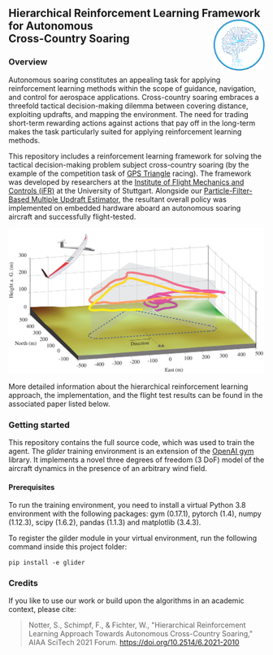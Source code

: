 ## Hierarchical Reinforcement Learning Framework for Autonomous <img src="resources/images/logo.png" align="right" width=100/> <br/> Cross-Country Soaring 

### Overview
Autonomous soaring constitutes an appealing task for applying reinforcement learning methods within the scope of guidance, navigation, and control for aerospace applications. 
Cross-country soaring embraces a threefold tactical decision-making dilemma between covering distance, exploiting updrafts, and mapping the environment. The need for trading short-term rewarding actions against actions that pay off in the long-term makes the task particularly suited for applying reinforcement learning methods.

This repository includes a reinforcement learning framework for solving the tactical decision-making problem subject cross-country soaring (by the example of the competition task of [GPS Triangle](https://gps-triangle.net/) racing). The framework was developed by researchers at the [Institute of Flight Mechanics and Controls (iFR)](https://www.ifr.uni-stuttgart.de/) at the University of Stuttgart. Alongside our [Particle-Filter-Based Multiple Updraft Estimator](https://github.com/ifrunistuttgart/ParticleFilter_UpdraftEstimator), the resultant overall policy was implemented on embedded hardware aboard an autonomous soaring aircraft and successfully flight-tested.

![Autonomous soaring fligh test result](resources/images/title_image.PNG)

More detailed information about the hierarchical reinforcement learning approach, the implementation, and the flight test results can be found in the associated paper listed below.

### Getting started
This repository contains the full source code, which was used to train the agent. 
The *glider* training environment is an extension of the [OpenAI gym](https://gym.openai.com/) library. 
It implements a novel three degrees of freedom (3 DoF) model of the aircraft dynamics in the presence of an arbitrary wind field.
 
#### Prerequisites
To run the training environment, you need to install a virtual Python 3.8 environment with the following packages:
gym (0.17.1), 
pytorch (1.4),
numpy (1.12.3),
scipy (1.6.2),
pandas (1.1.3) and
matplotlib (3.4.3).

To register the gilder module in your virtual environment, run the following command inside this project folder: 
```
pip install -e glider
```


### Credits
If you like to use our work or build upon the algorithms in an academic context, please cite:

>Notter, S., Schimpf, F., & Fichter, W., "Hierarchical Reinforcement Learning Approach Towards Autonomous Cross-Country Soaring," AIAA SciTech 2021 Forum. https://doi.org/10.2514/6.2021-2010
